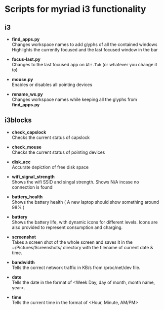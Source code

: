 # Scripts for myriad i3 functionality

## i3

- **find\_apps.py**  
Changes workspace names to add glyphs of all the contained windows  
Highlights the currently focused and the last focused window in the bar

- **focus-last.py**  
Changes to the last focused app on `Alt-Tab` (or whatever you change it to)

- **mouse.py**  
Enables or disables all pointing devices 

- **rename\_ws.py**  
Changes workspace names while keeping all the glyphs from **find\_apps.py**

## i3blocks

- **check\_capslock**  
Checks the current status of capslock

- **check\_mouse**  
Checks the current status of pointing devices

- **disk\_acc**  
Accurate depiction of free disk space

- **wifi\_signal\_strength**  
Shows the wifi SSID and singal strength. Shows N/A incase no connection is found

- **battery\_health**  
Shows the battery health ( A new laptop should show something around 98% )

- **battery**  
Shows the battery life, with dynamic icons for different levels. Icons are also provided to represent consumption and charging.

- **screenshot**  
Takes a screen shot of the whole screen and saves it in the ~/Pictures/Screenshots/ directory with the filename of current date & time.

- **bandwidth**  
Tells the correct network traffic in KB/s from /proc/net/dev file.

- **date**  
Tells the date in the format of <Week Day, day of month, month name, year>.

- **time**  
Tells the current time in the format of <Hour, Minute, AM/PM>

